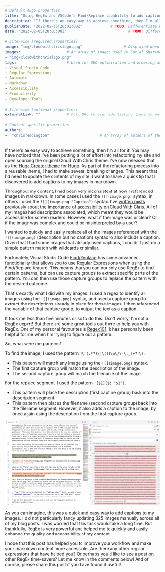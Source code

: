 ```yaml
---
# Default hugo properties
title: "Using RegEx and VSCode's Find/Replace capability to add captions to markdown images"                   # Name of the blog
description: "If there's an easy way to achieve something, then I'm all for it! You may have noticed that I've been putting a lot of effort into refactoring my site and open sourcing the original Cloud With Chris theme. I've now released that as the Hugo Creator theme for Hugo. As part of the refactoring process into a reusable theme, I had to make several breaking changes. This meant that I'd need to update the contents of my site. I want to share a quick tip that I discovered to add captions to my images in markdown."             # Used for SEO optimisation
publishDate: "2022-02-05T20:01:00Z"             # TODO: Differentiate between date
date: "2022-02-05T20:01:00Z"                            # TODO: Differentiate between PublishDate

# Site-wide [required properties]
image: "img/cloudwithchrislogo.png"                   # Displayed when referenced in listing pages
images:                     # An array of images used in Social Sharing
- "img/cloudwithchrislogo.png"
tags:                       # Used for SEO optimisation and browsing across the site.
- Visual Studio Code
- Regular Expressions
- Automate
- Markdown
- Accessibility
- Productivity
- Developer Tools

# Site-wide [optional properties]
externalLink: ""            # Full URL to override listing links to an external page

# Content-specific properties
authors:
-  "chrisreddington"                       # An array of authors of the post (filenames in person).
---
```

If there's an easy way to achieve something, then I'm all for it! You may have noticed that I've been putting a lot of effort into refactoring my site and open sourcing the original Cloud With Chris theme. I've now released that as the [Hugo Creator theme](https://github.com/cloudwithchris/hugo-creator) for [Hugo](https://gohugo.io/). As part of the refactoring process into a reusable theme, I had to make several breaking changes. This meant that I'd need to update the contents of my site. I want to share a quick tip that I discovered to add captions to my images in markdown.

Throughout my content, I had been very inconsistent at how I referenced images in markdown. In some cases I used the `![](image.png)` syntax, in others I used the `![](image.png "Caption")` syntax. I've [written posts previously about the importance of accessibility on Cloud With Chris](/blog/making-cloud-with-chris-more-accessible/). All of my images had descriptions associated, which meant they would be accessible for screen readers. However, what if the image was unclear? Or if the image was complex and could be misinterpreted by a user?

I wanted to quickly and easily replace all of the images referenced with the `![](image.png)` (description but no caption) syntax to also include a caption. Given that I had some images that already used captions, I couldn't just do a simple pattern match with wildcards or similar.

Fortunately, Visual Studio Code [Find/Replace](https://code.visualstudio.com/docs/editor/codebasics#_advanced-find-and-replace-options) has some advanced functionality that allows you to use Regular Expressions when using the Find/Replace feature. This means that you can not only use RegEx to find certain patterns, but can use capture groups to extract specific parts of the pattern. You can then use those capture groups to replace the pattern with the desired outcome.

That's exactly what I did with my images. I used a regex to identify all images using the `![](image.png)` syntax, and used a capture group to extract the descriptions already in place for those images. I then referenced the variable of that capture group, to output the text as a caption.

It took me less than five minutes or so to do this. Don't worry, I'm not a RegEx expert! But there are some great tools out there to help you with RegEx. One of my personal favourites is [Regex101](https://regex101.com/). It has personally been helpful for me when I'm trying to figure out a pattern.

So, what were the patterns?

To find the image, I used the pattern ``!\[(.*?)\]\(([\w\/\-\._]+?)\)``.

* This pattern will match any image using the `![](image.png)` syntax.
* The first capture group will match the description of the image.
* The second capture group will match the filename of the image.

For the replace segment, I used the pattern ``![$1]($2 "$1")``.

* This pattern will place the description (first capture group) back into the description segment.
* This pattern then places the filename (second capture group) back into the filename segment. However, it also adds a caption to the image, by once again using the description from the first capture group.

![On the right hand side, you can see that the Find section contains the Regular Expression referenced above. The replace section, then outputs the desired pattern (which will then display the caption of the image). In the editor pain, it shows that the Image markdown references without captions are selected, whereas one a caption is not selected. The right hand pane shows that there are 325 image references identified across 41 files.](images/vscode-regex-example.jpg "On the right hand side, you can see that the Find section contains the Regular Expression referenced above. The replace section, then outputs the desired pattern (which will then display the caption of the image). In the editor pain, it shows that the Image markdown references without captions are selected, whereas one a caption is not selected. The right hand pane shows that there are 325 image references identified across 41 files.")

As you can imagine, this was a quick and easy way to add captions to my images. I did not particularly fancy updating 325 images manually across all of my blog posts. I was worried that this task would take a long time. But thankfully, RegEx is very powerful and helped me to quickly and easily enhance the quality and accessibility of my content.

I hope that this post has helped you to improve your workflow and make your markdown content more accessible. Are there any other regular expressions that have helped you? Or perhaps you'd like to see a post on other RegEx time-savers? Let me know in the comments below! And of course, please share this post if you have found it useful!
